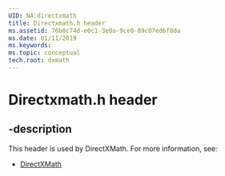 ```yaml
---
UID: NA:directxmath
title: Directxmath.h header
ms.assetid: 76b0c74d-e0c1-3e0a-9ce0-89c07ed6f8da
ms.date: 01/11/2019
ms.keywords: 
ms.topic: conceptual
tech.root: dxmath
---
```


# Directxmath.h header


## -description


This header is used by DirectXMath. For more information, see:

- [DirectXMath](../_dxmath/index.md)

